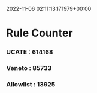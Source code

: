 2022-11-06 02:11:13.171979+00:00
# Rule Counter 
 ### UCATE : 614168

 ### Veneto : 85733

 ### Allowlist : 13925
